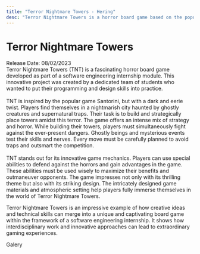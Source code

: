```yaml
---
title: "Terror Nightmare Towers - Hering"
desc: "Terror Nightmare Towers is a horror board game based on the popular game Santorini. In this dark version, players build towers in a nightmare-haunted city. While strategically constructing towers, you must fight against ghostly creatures and supernatural traps. Use special abilities to withstand the horrors and become the best builder of the Terror Nightmare Towers!"
---
```


<div class="containermd">
<h1>Terror Nightmare Towers</h1>
<div class="date">
Release Date: 08/02/2023
</div>

<div class="mainText">
Terror Nightmare Towers (TNT) is a fascinating horror board game developed as part of a software engineering internship module. This innovative project was created by a dedicated team of students who wanted to put their programming and design skills into practice. 
</br> </br>
TNT is inspired by the popular game Santorini, but with a dark and eerie twist. Players find themselves in a nightmarish city haunted by ghostly creatures and supernatural traps. Their task is to build and strategically place towers amidst this terror. The game offers an intense mix of strategy and horror. While building their towers, players must simultaneously fight against the ever-present dangers. Ghostly beings and mysterious events test their skills and nerves. Every move must be carefully planned to avoid traps and outsmart the competition.
</br> </br>
TNT stands out for its innovative game mechanics. Players can use special abilities to defend against the horrors and gain advantages in the game. These abilities must be used wisely to maximize their benefits and outmaneuver opponents. The game impresses not only with its thrilling theme but also with its striking design. The intricately designed game materials and atmospheric setting help players fully immerse themselves in the world of Terror Nightmare Towers.

Terror Nightmare Towers is an impressive example of how creative ideas and technical skills can merge into a unique and captivating board game within the framework of a software engineering internship. It shows how interdisciplinary work and innovative approaches can lead to extraordinary gaming experiences.

<div class="galery">
Galery
</div>
<Carousel></Carousel>

</div>


</div>
